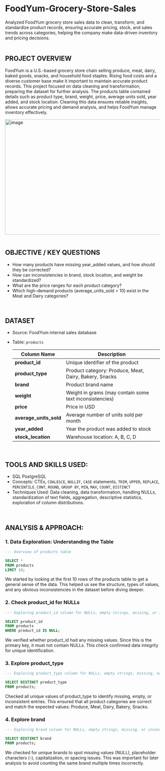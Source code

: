# FoodYum-Grocery-Store-Sales
Analyzed FoodYum grocery store sales data to clean, transform, and standardize product records, ensuring accurate pricing, stock, and sales trends across categories, helping the company make data-driven inventory and pricing decisions.
<br>
<br>
## PROJECT OVERVIEW
FoodYum is a U.S.-based grocery store chain selling produce, meat, dairy, baked goods, snacks, and household food staples. Rising food costs and a diverse customer base make it important to maintain accurate product records.
This project focused on data cleaning and transformation, preparing the dataset for further analysis. The products table contained details such as product type, brand, weight, price, average units sold, year added, and stock location. Cleaning this data ensures reliable insights, allows accurate pricing and demand analysis, and helps FoodYum manage inventory effectively.

<img width="750" height="375" alt="image" src="https://github.com/user-attachments/assets/b0924291-7431-4158-862f-14c567781429" />

<br>
<br>

## OBJECTIVE / KEY QUESTIONS

* How many products have missing year_added values, and how should they be corrected?
* How can inconsistencies in brand, stock location, and weight be standardized?
* What are the price ranges for each product category?
* Which high-demand products (average_units_sold > 10) exist in the Meat and Dairy categories?
<br>

## DATASET

* Source: FoodYum internal sales database
* Table: `products`
  
  | Column Name              | Description                                             |
  | ------------------------ | ------------------------------------------------------- |
  | **product\_id**          | Unique identifier of the product                        |
  | **product\_type**        | Product category: Produce, Meat, Dairy, Bakery, Snacks  |
  | **brand**                | Product brand name                                      |
  | **weight**               | Weight in grams (may contain some text inconsistencies) |
  | **price**                | Price in USD                                            |
  | **average\_units\_sold** | Average number of units sold per month                  |
  | **year\_added**          | Year the product was added to stock                     |
  | **stock\_location**      | Warehouse location: A, B, C, D                          |
<br>

## TOOLS AND SKILLS USED:

* SQL PostgreSQL
* Concepts: CTEs, `COALESCE`, `NULLIF`, `CASE` statements, `TRIM`, `UPPER`, `REPLACE`, `PERCENTILE_CONT`, `ROUND`, `GROUP BY`, `MIN`, `MAX`, `COUNT`, `DISTINCT`
* Techniques Used: Data cleaning, data transformation, handling NULLs, standardization of text fields, aggregation, descriptive statistics, exploration of column distributions.
<br>

## ANALYSIS & APPROACH:
### 1. Data Exploration: Understanding the Table

```sql
--- Overview of products table

SELECT *
FROM products
LIMIT 10;
```
We started by looking at the first 10 rows of the products table to get a general sense of the data. This helped us see the structure, types of values, and any obvious inconsistencies in the dataset before diving deeper.


### 2. Check product_id for NULLs

```sql
--- Exploring product_id column for NULLs, empty strings, missing, or inconsistent data

SELECT product_id
FROM products
WHERE product_id IS NULL;
```
We verified whether product_id had any missing values. Since this is the primary key, it must not contain NULLs. This check confirmed data integrity for unique identification.

### 3. Explore product_type

```sql
--- Exploring product_type column for NULLs, empty strings, missing, or inconsistent data

SELECT DISTINCT product_type
FROM products;
```
Checked all unique values of product_type to identify missing, empty, or inconsistent entries. This ensured that all product categories are correct and match the expected values: Produce, Meat, Dairy, Bakery, Snacks.

### 4. Explore brand

```sql
--- Exploring brand column for NULLs, empty strings, missing, or inconsistent data

SELECT DISTINCT brand
FROM products;
```
We checked for unique brands to spot missing values (NULL), placeholder characters (-), capitalization, or spacing issues. This was important for later analysis to avoid counting the same brand multiple times incorrectly.





























